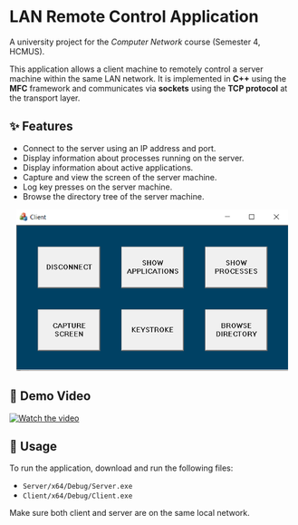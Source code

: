 # LAN Remote Control Application

A university project for the *Computer Network* course (Semester 4, HCMUS).

This application allows a client machine to remotely control a server machine within the same LAN network. It is implemented in **C++** using the **MFC** framework and communicates via **sockets** using the **TCP protocol** at the transport layer.

## ✨ Features

- Connect to the server using an IP address and port.
- Display information about processes running on the server.
- Display information about active applications.
- Capture and view the screen of the server machine.
- Log key presses on the server machine.
- Browse the directory tree of the server machine.

<p align="center">
  <img src="assets/ui-6-buttons-enabled.png" alt="Application UI" width="480">
</p>

## 🎥 Demo Video

<a href="https://youtu.be/bAyCufM2_0o" target="_blank">
  <img src="https://img.youtube.com/vi/bAyCufM2_0o/hqdefault.jpg" alt="Watch the video" width="480">
</a>

## 🚀 Usage

To run the application, download and run the following files:

- `Server/x64/Debug/Server.exe`
- `Client/x64/Debug/Client.exe`

Make sure both client and server are on the same local network.
